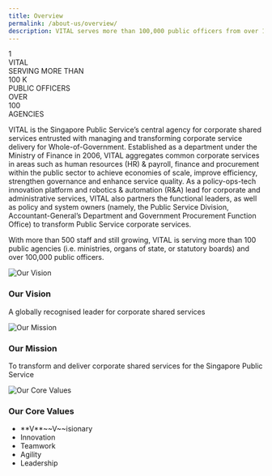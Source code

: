 ```yaml
---
title: Overview
permalink: /about-us/overview/
description: VITAL serves more than 100,000 public officers from over 100 agencies.
---
```

<div id="overview-counter">
    <div id="vital">
        <div class="label-top"></div>
        <div class="counter">1</div>
        <div class="label-bottom">VITAL</div>
    </div>
    <div id="serving">
        <div class="label-top">SERVING MORE THAN</div>
        <div class="counter">100&nbsp;K</div>
        <div class="label-bottom">PUBLIC OFFICERS</div>
    </div>
    <div id="agencies">
        <div class="label-top">OVER</div>
        <div class="counter">100</div>
        <div class="label-bottom">AGENCIES</div>
    </div>
</div>

VITAL is the Singapore Public Service’s central agency for corporate shared services entrusted with managing and transforming corporate service delivery for Whole-of-Government. Established as a department under the Ministry of Finance in 2006, VITAL aggregates common corporate services in areas such as human resources (HR) & payroll, finance and procurement within the public sector to achieve economies of scale, improve efficiency, strengthen governance and enhance service quality. As a policy-ops-tech innovation platform and robotics & automation (R&A) lead for corporate and administrative services, VITAL also partners the functional leaders, as well as policy and system owners (namely, the Public Service Division, Accountant-General’s Department and Government Procurement Function Office) to transform Public Service corporate services. 

With more than 500 staff and still growing, VITAL is serving more than 100 public agencies (i.e.  ministries, organs of state, or statutory boards) and over 100,000 public officers.

<div class="vision-mission-values">
    <div class="block">
        <img src="/images/overview/our-vision.jpg" alt="Our Vision">
        <h3>Our Vision</h3>
        <p>A globally recognised leader for corporate shared services</p>
    </div>
    <div class="block">
        <img src="/images/overview/our-mission.jpg" alt="Our Mission">
        <h3>Our Mission</h3>
        <p>To transform and deliver corporate shared services for the Singapore Public Service</p>
    </div>
    <div class="block">
        <img src="/images/overview/core-values.jpg" alt="Our Core Values">
        <h3>Our Core Values</h3>
        <ul>
            <li>**V**~~V~~isionary</li>
            <li>Innovation</li>
            <li>Teamwork</li>
            <li>Agility</li>
						<li>Leadership</li>
        </ul>
    </div></div>